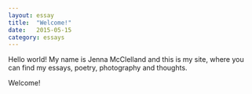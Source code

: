 ```yaml
---
layout: essay
title:  "Welcome!"
date:   2015-05-15
category: essays
---
```


Hello world! My name is Jenna McClelland and this is my site, where you can
find my essays, poetry, photography and thoughts.

Welcome!
